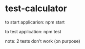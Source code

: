 # test-calculator

to start applicarion:
npm start

to test application:
npm test

note: 2 tests don't work (on purpose)
